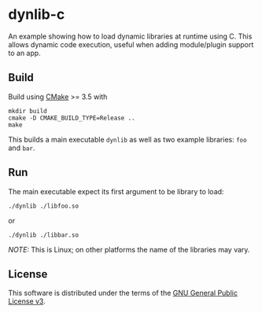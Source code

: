 # dynlib-c

An example showing how to load dynamic libraries at runtime using C.
This allows dynamic code execution, useful when adding module/plugin support to an app.

## Build

Build using [CMake](https://cmake.org/) >= 3.5 with

```
mkdir build
cmake -D CMAKE_BUILD_TYPE=Release ..
make
```

This builds a main executable `dynlib` as well as two example libraries: `foo` and `bar`.

## Run

The main executable expect its first argument to be library to load:

```
./dynlib ./libfoo.so
```

or

```
./dynlib ./libbar.so
```

*NOTE:* This is Linux; on other platforms the name of the libraries may vary.

## License

This software is distributed under the terms of the
[GNU General Public License v3](https://www.gnu.org/licenses/gpl-3.0.en.html).
